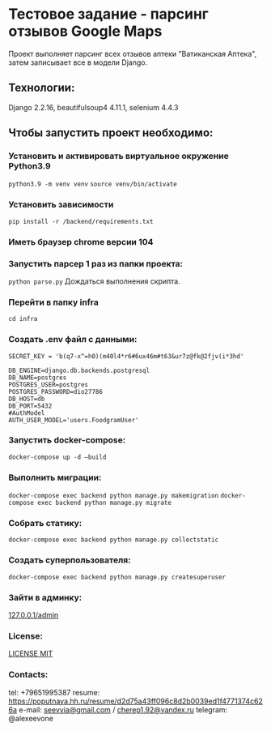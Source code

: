 # Тестовое задание - парсинг отзывов Google Maps
Проект выполняет парсинг всех отзывов аптеки "Ватиканская Аптека", затем записывает все в модели Django.

## Технологии:
Django 2.2.16, beautifulsoup4 4.11.1, selenium 4.4.3

## Чтобы запустить проект необходимо:

### Установить и активировать виртуальное окружение Python3.9
```python3.9 -m venv venv```
```source venv/bin/activate``` 

### Установить зависимости
```pip install -r /backend/requirements.txt```

### Иметь браузер chrome версии 104
### Запустить парсер 1 раз из папки проекта:
```python parse.py``` 
Дождаться выполнения скрипта.

### Перейти в папку infra 

```cd infra```

### Создать .env файл с данными:

```
SECRET_KEY = 'b(q7-x^=h0)(m40l4*r6#6ux46m#t63&ur7z@fk@2fjv(i*3hd'

DB_ENGINE=django.db.backends.postgresql
DB_NAME=postgres
POSTGRES_USER=postgres
POSTGRES_PASSWORD=dio27786
DB_HOST=db
DB_PORT=5432
#AuthModel
AUTH_USER_MODEL='users.FoodgramUser'
```

### Запустить docker-compose:

```docker-compose up -d —build```

### Выполнить миграции:

```docker-compose exec backend python manage.py makemigration```
```docker-compose exec backend python manage.py migrate```

### Cобрать статику:

```docker-compose exec backend python manage.py collectstatic```

### Создать суперпользователя:

```docker-compose exec backend python manage.py createsuperuser```

### Зайти в админку:

[127.0.0.1/admin](http://127.0.0.1/admin)

### License:

[LICENSE MIT](LICENSE)

### Contacts:
tel: +79651995387
resume: https://poputnaya.hh.ru/resume/d2d75a43ff096c8d2b0039ed1f4771374c626a
e-mail: seevvia@gmail.com / cherep1.92@yandex.ru
telegram: @alexeevone
